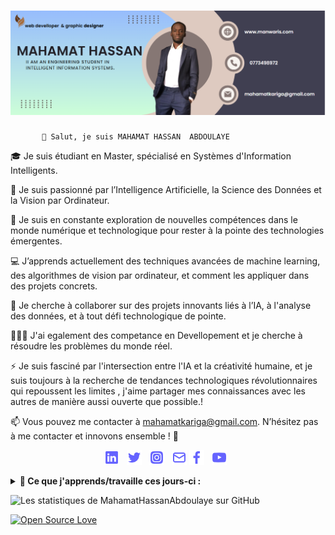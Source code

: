 # ![MahamatHassan Abdoulaye](https://github.com/MahamatHassanAbdoulaye/MahamatHassanAbdoulaye/blob/main/banner.png)

           👋 Salut, je suis MAHAMAT HASSAN  ABDOULAYE
🎓 Je suis étudiant en Master, spécialisé en Systèmes d'Information Intelligents.

 👀 Je suis passionné par l’Intelligence Artificielle, la Science des Données et la Vision par Ordinateur.

🌱 Je suis en constante exploration de nouvelles compétences dans le monde numérique et technologique pour rester à la pointe des technologies émergentes.

💻 J’apprends actuellement des techniques avancées de machine learning, des algorithmes de vision par ordinateur, et comment les appliquer dans des projets concrets.

🤝 Je cherche à collaborer sur des projets innovants liés à l’IA, à l'analyse des données, et à tout défi technologique de pointe.


💪🧠🔨 J'ai egalement des competance en Devellopement et je cherche à résoudre les problèmes du monde réel.

⚡ Je suis fasciné par l'intersection entre l'IA et la créativité humaine, et je suis toujours à la recherche de tendances technologiques révolutionnaires qui repoussent les limites ,
   j'aime partager mes connaissances avec les autres de manière aussi ouverte que possible.!

📫 Vous pouvez me contacter à mahamatkariga@gmail.com.
N’hésitez pas à me contacter et innovons ensemble ! 🚀

<p align='center'>
  <a href="https://www.linkedin.com/"><img height="24" src="https://github.com/MahamatHassanAbdoulaye/MahamatHassanAbdoulaye/blob/main//linkedin.png?raw=true"></a>&nbsp;&nbsp;
  <a href="https://twitter.com/"><img height="24" src="https://github.com/MahamatHassanAbdoulaye/MahamatHassanAbdoulaye/blob/main/twitter.png?raw=true"></a>&nbsp;&nbsp;
  <a href="https://www.instagram.com/elkariganosa_man_waris/"><img height="24" src="https://github.com/MahamatHassanAbdoulaye/MahamatHassanAbdoulaye/blob/main/instagram-alt.png?raw=true"></a>&nbsp;&nbsp;
  <a href="mailto:mahamatkariga@gmail.com"><img height="24" src="https://github.com/MahamatHassanAbdoulaye/MahamatHassanAbdoulaye/blob/main/envelope-alt.png?raw=true"></a>
  <a href="https://www.facebook/"><img height="24" src="https://github.com/MahamatHassanAbdoulaye/MahamatHassanAbdoulaye/blob/main/facebook-f.png?raw=true"></a>&nbsp;&nbsp;
  <a href="https://www.youtube.com/"><img height="24" src="https://github.com/MahamatHassanAbdoulaye/MahamatHassanAbdoulaye/blob/main/youtube.png?raw=true"></a>&nbsp;&nbsp;
</p>
<details>
 <summary><strong>🚀 Ce que j'apprends/travaille ces jours-ci :</strong></summary>

   - 🤖 **Intelligence Artificielle (IA)** : Apprentissage automatique, réseaux neuronaux, traitement du langage naturel (NLP) <br/>
   - 📊 **Analyse des données** : Visualisation de données, manipulation avec des bibliothèques telles que Pandas et NumPy, analyse prédictive <br/>
   - 🐍 **Python avancé** : Conception orientée objet, traitement de grandes quantités de données, automatisation <br/>
   - ☕ **Java avancé (Servlet, JSP)** : Développement d'applications web robustes avec Java EE, création de pages dynamiques avec JSP et gestion des requêtes avec les Servlets <br/>
   - 🖥️ **Bibliothèques : Streamlit** : Création d'applications web interactives pour l'analyse et la visualisation de données <br/>
   - 🌐 **Technologies émergentes** : Étude et implémentation de nouvelles solutions dans le domaine des **systèmes informatiques intelligents**, incluant des frameworks d'IA, des outils de déploiement de 
           modèles (comme TensorFlow, Keras), et des plateformes cloud pour l'IA et le Big Data.
</details>

![Les statistiques de MahamatHassanAbdoulaye sur GitHub](https://github-readme-stats.vercel.app/api?username=MahamatHassanAbdoulaye&show_icons=true&hide=["prs","issues","contribs"])

<p> 
  
[![Open Source Love](https://badges.frapsoft.com/os/v2/open-source.png?v=103)](https://github.com/ellerbrock/open-source-badges/)
<!--img src="https://visitor-badge.glitch.me/badge?page_id=MahamatHassanAbdoulaye.visitor-badge"/-->
</p>








